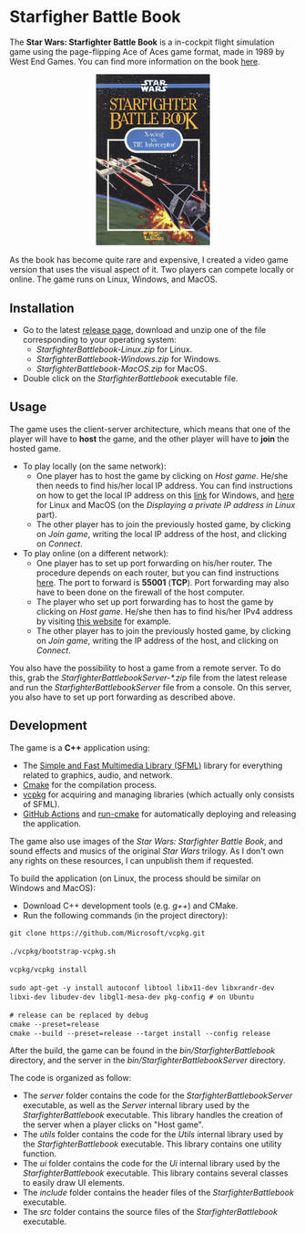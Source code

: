 # Starfigher Battle Book

The **Star Wars: Starfighter Battle Book** is a in-cockpit flight simulation game using the page-flipping Ace of Aces game format, made in 1989 by West End Games. You can find more information on the book [here](https://boardgamegeek.com/boardgame/3152/star-wars-starfighter-battle-book).

<p align="center"><img src="./res/game.png" width="200"></p>

As the book has become quite rare and expensive, I created a video game version that uses the visual aspect of it. Two players can compete locally or online. The game runs on Linux, Windows, and MacOS.

## Installation

* Go to the latest [release page](https://github.com/Rylern/StarfighterBattlebook/releases/latest), download and unzip one of the file corresponding to your operating system:
    * *StarfighterBattlebook-Linux.zip* for Linux.
    * *StarfighterBattlebook-Windows.zip* for Windows.
    * *StarfighterBattlebook-MacOS.zip* for MacOS.
* Double click on the *StarfighterBattlebook* executable file.

## Usage
The game uses the client-server architecture, which means that one of the player will have to **host** the game, and the other player will have to **join** the hosted game.

* To play locally (on the same network):
    * One player has to host the game by clicking on *Host game*. He/she then needs to find his/her local IP address. You can find instructions on how to get the local IP address on this [link](https://www.med.unc.edu/it/guide/operating-systems/how-do-i-find-the-host-name-ip-address-or-physical-address-of-my-machine/) for Windows, and [here](https://www.ionos.com/digitalguide/hosting/technical-matters/get-linux-ip-address/) for Linux and MacOS (on the *Displaying a private IP address in Linux* part).
    * The other player has to join the previously hosted game, by clicking on *Join game*, writing the local IP address of the host, and clicking on *Connect*.
* To play online (on a different network):
    * One player has to set up port forwarding on his/her router. The procedure depends on each router, but you can find instructions [here](https://www.belkin.com/support-article/?articleNum=10790). The port to forward is **55001** (**TCP**). Port forwarding may also have to been done on the firewall of the host computer.
    * The player who set up port forwarding has to host the game by clicking on *Host game*. He/she then has to find his/her IPv4 address by visiting [this website](https://whatismyipaddress.com/) for example.
    * The other player has to join the previously hosted game, by clicking on *Join game*, writing the IP address of the host, and clicking on *Connect*.

You also have the possibility to host a game from a remote server. To do this, grab the _StarfighterBattlebookServer-*.zip_ file from the latest release and run the *StarfighterBattlebookServer* file from a console. On this server, you also have to set up port forwarding as described above.

## Development
The game is a **C++** application using:
* The [Simple and Fast Multimedia Library (SFML)](https://www.sfml-dev.org/index-fr.php) library for everything related to graphics, audio, and network.
* [Cmake](https://cmake.org/) for the compilation process.
* [vcpkg](https://vcpkg.io/en/index.html) for acquiring and managing libraries (which actually only consists of SFML).
* [GitHub Actions](https://docs.github.com/en/actions) and [run-cmake](https://github.com/marketplace/actions/run-cmake) for automatically deploying and releasing the application.

The game also use images of the *Star Wars: Starfighter Battle Book*, and sound effects and musics of the original *Star Wars* trilogy. As I don't own any rights on these resources, I can unpublish them if requested.

To build the application (on Linux, the process should be similar on Windows and MacOS):
* Download C++ development tools (e.g. *g++*) and CMake.
* Run the following commands (in the project directory):
```
git clone https://github.com/Microsoft/vcpkg.git

./vcpkg/bootstrap-vcpkg.sh

vcpkg/vcpkg install

sudo apt-get -y install autoconf libtool libx11-dev libxrandr-dev libxi-dev libudev-dev libgl1-mesa-dev pkg-config # on Ubuntu

# release can be replaced by debug
cmake --preset=release
cmake --build --preset=release --target install --config release
``` 

After the build, the game can be found in the *bin/StarfighterBattlebook* directory, and the server in the *bin/StarfighterBattlebookServer* directory.

The code is organized as follow:
* The *server* folder contains the code for the *StarfighterBattlebookServer* executable, as well as the *Server* internal library used by the *StarfighterBattlebook* executable. This library handles the creation of the server when a player clicks on "Host game".
* The *utils* folder contains the code for the *Utils* internal library used by the *StarfighterBattlebook* executable. This library contains one utility function.
* The *ui* folder contains the code for the *Ui* internal library used by the *StarfighterBattlebook* executable. This library contains several classes to easily draw UI elements.
* The *include* folder contains the header files of the *StarfighterBattlebook* executable.
* The *src* folder contains the source files of the *StarfighterBattlebook* executable.